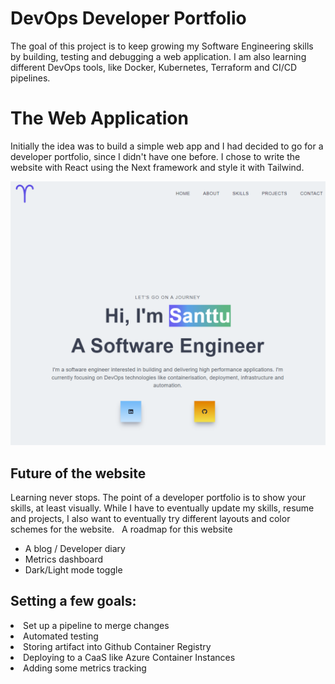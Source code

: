 # DevOps Developer Portfolio
The goal of this project is to keep growing my Software Engineering skills by building, testing and debugging a web application. I am also learning different DevOps tools, like Docker, Kubernetes, Terraform and CI/CD pipelines.

# The Web Application
Initially the idea was to build a simple web app and I had decided to go for a developer portfolio, since I didn't have one before. I chose to write the website with React using the Next framework and style it with Tailwind.

![Main](./public/assets/screenshots/main.png)

## Future of the website
Learning never stops. The point of a developer portfolio is to show your skills, at least visually. 
While I have to eventually update my skills, resume and projects, I also want to eventually try different layouts and color schemes for the website. 
&nbsp;
A roadmap for this website
<ul>
    <li>A blog / Developer diary</li>
    <li>Metrics dashboard</li>
    <li>Dark/Light mode toggle</li>
</ul>

## Setting a few goals:
<li>Set up a pipeline to merge changes</li>
<li>Automated testing</li>
<li>Storing artifact into Github Container Registry</li>
<li>Deploying to a CaaS like Azure Container Instances</li>
<li>Adding some metrics tracking</li>
